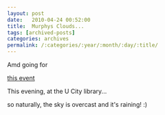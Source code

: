 ```yaml
---
layout: post
date:	2010-04-24 00:52:00
title:  Murphys Clouds...
tags: [archived-posts]
categories: archives
permalink: /:categories/:year/:month/:day/:title/
---
```

Amd going for

<a href="http://nightsky.jpl.nasa.gov/event-view.cfm?Event_ID=18795"> this event </a>

This evening, at the U City library...

so naturally, the sky is overcast and it's raining! :)
